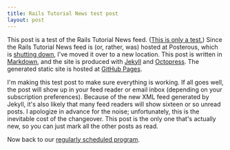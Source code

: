 ```yaml
--- 
title: Rails Tutorial News test post
layout: post
---
```


This post is a test of the Rails Tutorial News feed. ([This is only a test.](http://en.wikipedia.org/wiki/Emergency_Broadcast_System#Later_test_pattern)) Since the Rails Tutorial News feed is (or, rather, was) hosted at Posterous, which is [shutting down](http://blog.posterous.com/thanks-from-posterous), I've moved it over to a new location. This post is written in [Markdown](http://daringfireball.net/projects/markdown/), and the site is produced with [Jekyll](https://github.com/mojombo/jekyll) and [Octopress](http://octopress.org/). The generated static site is hosted at [GitHub Pages](http://pages.github.com/). 

I'm making this test post to make sure everything is working. If all goes well, the post will show up in your feed reader or email inbox (depending on your subscription preferences). Because of the new XML feed generated by Jekyll, it's also likely that many feed readers will show sixteen or so unread posts. I apologize in advance for the noise; unfortunately, this is the inevitable cost of the changeover. This post is the only one that's actually new, so you can just mark all the other posts as read.

Now back to our [regularly scheduled program](http://railstutorial.org/book).